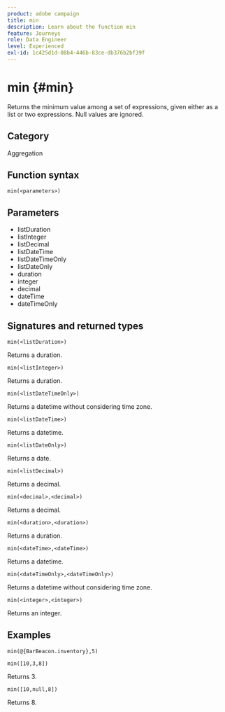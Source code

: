 ```yaml
---
product: adobe campaign
title: min
description: Learn about the function min
feature: Journeys
role: Data Engineer
level: Experienced
exl-id: 1c425d1d-08b4-446b-83ce-db376b2bf39f
---
```

# min {#min}

Returns the minimum value among a set of expressions, given either as a list or two expressions. Null values are ignored.

## Category

Aggregation

## Function syntax

`min(<parameters>)`

## Parameters

* listDuration
* listInteger
* listDecimal
* listDateTime
* listDateTimeOnly
* listDateOnly
* duration
* integer
* decimal
* dateTime
* dateTimeOnly

## Signatures and returned types

`min(<listDuration>)`

Returns a duration.

`min(<listInteger>)`

Returns a duration.

`min(<listDateTimeOnly>)`

Returns a datetime without considering time zone.

`min(<listDateTime>)`

Returns a datetime.

`min(<listDateOnly>)`

Returns a date.

`min(<listDecimal>)`

Returns a decimal.

`min(<decimal>,<decimal>)`

Returns a decimal.

`min(<duration>,<duration>)`

Returns a duration.

`min(<dateTime>,<dateTime>)`

Returns a datetime.

`min(<dateTimeOnly>,<dateTimeOnly>)`

Returns a datetime without considering time zone.

`min(<integer>,<integer>)`

Returns an integer.

## Examples

`min(@{BarBeacon.inventory},5)`

`min([10,3,8])`

Returns 3.

`min([10,null,8])`

Returns 8.
